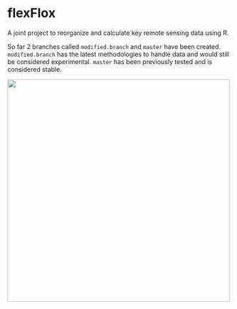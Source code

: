 # flexFlox

A joint project to reorganize and calculate key remote sensing data using R. 

So far 2 branches called `modified.branch` and `master` have been created. `modified.branch` has the latest methodologies to handle data and would still be considered experimental. `master` has been previously tested and is considered stable.

<img src="https://user-images.githubusercontent.com/35427332/41260901-afb552c6-6dd9-11e8-9389-fcb9bf21942a.jpg" width="500">
